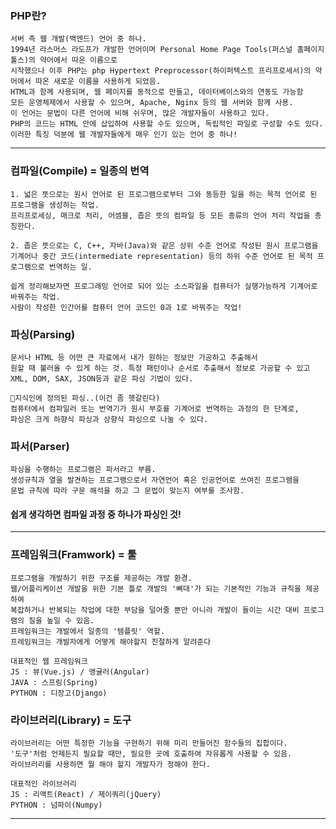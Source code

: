 ### PHP란?
    서버 측 웹 개발(백엔드) 언어 중 하나.
    1994년 라스머스 라도프가 개발한 언어이며 Personal Home Page Tools(퍼스널 홈페이지 툴스)의 약어에서 따온 이름으로
    시작했으나 이후 PHP는 php Hypertext Preprocessor(하이퍼텍스트 프리프로세서)의 약어에서 따온 새로운 이름을 사용하게 되었음.
    HTML과 함께 사용되며, 웹 페이지를 동적으로 만들고, 데이터베이스와의 연동도 가능함
    모든 운영체제에서 사용할 수 있으며, Apache, Nginx 등의 웹 서버와 함께 사용.
    이 언어는 문법이 다른 언어에 비해 쉬우며, 많은 개발자들이 사용하고 있다.
    PHP의 코드는 HTML 안에 삽입하여 사용할 수도 있으며, 독립적인 파일로 구성할 수도 있다.
    이러한 특징 덕분에 웹 개발자들에게 매우 인기 있는 언어 중 하나!
---

### 컴파일(Compile) = 일종의 번역
```
1. 넓은 뜻으로는 원시 언어로 된 프로그램으로부터 그와 동등한 일을 하는 목적 언어로 된 프로그램을 생성하는 작업. 
프리프로세싱, 매크로 처리, 어셈블, 좁은 뜻의 컴파일 등 모든 종류의 언어 처리 작업을 총칭한다.

2. 좁은 뜻으로는 C, C++, 자바(Java)와 같은 상위 수준 언어로 작성된 원시 프로그램을 
기계어나 중간 코드(intermediate representation) 등의 하위 수준 언어로 된 목적 프로그램으로 번역하는 일.

쉽게 정리해보자면 프로그래밍 언어로 되어 있는 소스파일을 컴퓨터가 실행가능하게 기계어로 바꿔주는 작업.
사람이 작성한 인간어를 컴퓨터 언어 코드인 0과 1로 바꿔주는 작업!
```

### 파싱(Parsing)
```
문서나 HTML 등 어떤 큰 자료에서 내가 원하는 정보만 가공하고 추출해서
원할 때 불러올 수 있게 하는 것. 특정 패턴이나 순서로 추출해서 정보로 가공할 수 있고
XML, DOM, SAX, JSON등과 같은 파싱 기법이 있다.

🤔지식인에 정의된 파싱..(이건 좀 헷갈린다)
컴퓨터에서 컴파일러 또는 번역기가 원시 부호를 기계어로 번역하는 과정의 한 단계로, 
파싱은 크게 하향식 파싱과 상향식 파싱으로 나눌 수 있다.
```

### 파서(Parser)
    파싱을 수행하는 프로그램은 파서라고 부름.
    생성규칙과 열을 발견하는 프로그램으로서 자연언어 혹은 인공언어로 쓰여진 프로그램을
    문법 규칙에 따라 구문 해석을 하고 그 문법이 맞는지 여부를 조사함.

#### 쉽게 생각하면 컴파일 과정 중 하나가 파싱인 것!
---
### 프레임워크(Framwork) = 툴
```
프로그램을 개발하기 위한 구조를 제공하는 개발 환경.
웹/어플리케이션 개발을 위한 기본 틀로 개발의 '뼈대'가 되는 기본적인 기능과 규칙을 제공하여
복잡하거나 반복되는 작업에 대한 부담을 덜어줄 뿐만 아니라 개발이 들이는 시간 대비 프로그램의 질을 높일 수 있음.
프레임워크는 개발에서 일종의 '템플릿' 역할.
프레임워크는 개발자에게 어떻게 해야할지 친절하게 알려준다

대표적인 웹 프레임워크
JS : 뷰(Vue.js) / 앵귤러(Angular)
JAVA : 스프링(Spring)
PYTHON : 디장고(Django)
```

### 라이브러리(Library) = 도구
```
라이브러리는 어떤 특정한 기능을 구현하기 위해 미리 만들어진 함수들의 집합이다.
'도구'처럼 언제든지 필요할 때만, 필요한 곳에 호출하여 자유롭게 사용할 수 있음.
라이브러리를 사용하면 뭘 해야 할지 개발자가 정해야 한다.

대표적인 라이브러리
JS : 리액트(React) / 제이쿼리(jQuery)
PYTHON : 넘파이(Numpy)
```
---
